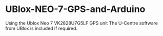 # UBlox-NEO-7-GPS-and-Arduino
Using the Ublox Neo 7 VK2828U7G5LF GPS unit
The U-Centre software from UBlox is included if required.
